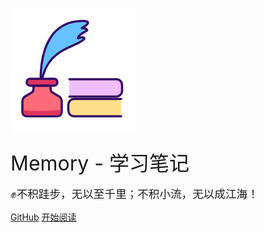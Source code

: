 <div>

  ![logo](_media/logo.png)

  <div style="margin-top: 20px; font-size: 2rem;">Memory - 学习笔记</div>

  <div style="margin: 15px 0; font-size: 1.1rem;">✊不积跬步，无以至千里；不积小流，无以成江海！</div>

<span id="busuanzi_container_site_pv" style='display:none'>
    👁️ 本站总访问量：<span id="busuanzi_value_site_pv"></span> 次
</span>
<span id="busuanzi_container_site_uv" style='display:none'>
    | 👨‍🎓️ 本站总访客数：<span id="busuanzi_value_site_uv"></span> 人
</span>
</div>

[GitHub](<https://github.com/gyz296641164/gyz296641164.github.io>)
[开始阅读](/catalogs)